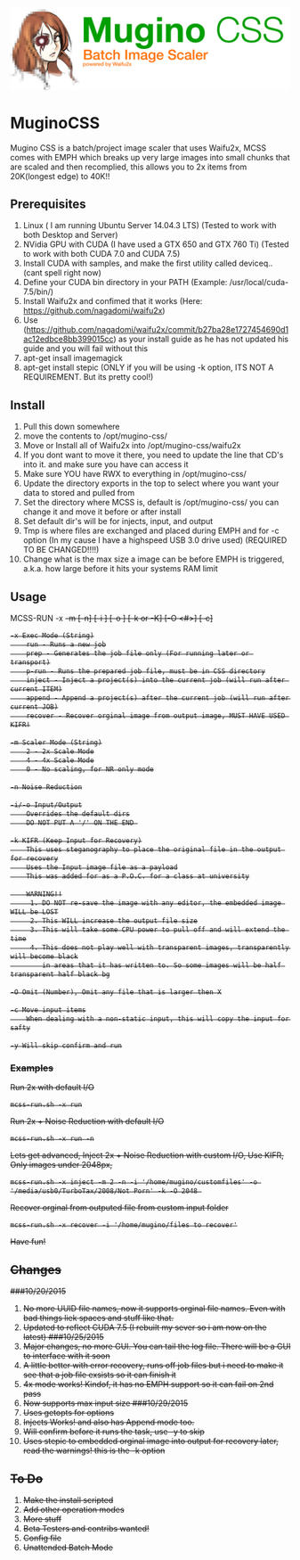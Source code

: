 ![My image](https://github.com/UiharuKazari2008/MuginoCSS/blob/master/img/MuginoCCS.jpg)
# MuginoCSS
Mugino CSS is a batch/project image scaler that uses Waifu2x, MCSS comes with EMPH which breaks up very large images into small chunks that are scaled and then recomplied, this allows you to 2x items from 20K(longest edge) to 40K!!

## Prerequisites
1. Linux ( I am running Ubuntu Server 14.04.3 LTS) (Tested to work with both Desktop and Server)
2. NVidia GPU with CUDA (I have used a GTX 650 and GTX 760 Ti) (Tested to work with both CUDA 7.0 and CUDA 7.5)
  1. Install CUDA with samples, and make the first utility called deviceq.. (cant spell right now)
3. Define your CUDA bin directory in your PATH (Example: /usr/local/cuda-7.5/bin/)
4. Install Waifu2x and confimed that it works (Here: https://github.com/nagadomi/waifu2x)
  1. Use (https://github.com/nagadomi/waifu2x/commit/b27ba28e1727454690d1ac12edbce8bb399015cc) as your install guide as he has not updated his guide and you will fail without this
5. apt-get insall imagemagick
6. apt-get install stepic (ONLY if you will be using -k option, ITS NOT A REQUIREMENT. But its pretty cool!)

## Install
1. Pull this down somewhere
2. move the contents to /opt/mugino-css/
3. Move or Install all of Waifu2x into /opt/mugino-css/waifu2x
  1. If you dont want to move it there, you need to update the line that CD's into it. and make sure you have can access it
4. Make sure YOU have RWX to everything in /opt/mugino-css/
5. Update the directory exports in the top to select where you want your data to stored and pulled from
  1. Set the directory where MCSS is, default is /opt/mugino-css/ you can change it and move it before or after install
  2. Set default dir's will be for injects, input, and output
  3. Tmp is where files are exchanged and placed during EMPH and for -c option (In my cause I have a highspeed USB 3.0 drive used) (REQUIRED TO BE CHANGED!!!!)
  4. Change what is the max size a image can be before EMPH is triggered, a.k.a. how large before it hits your systems RAM limit

## Usage
MCSS-RUN -x <S> -m <S> [-n] [-i <S>] [-o <S>] [-k or -K] [-O <#>] [-c]

	-x Exec Mode (String)
		run - Runs a new job
		prep - Generates the job file only (For running later or transport)
		p-run - Runs the prepared job file, must be in CSS directory
		inject - Inject a project(s) into the current job (will run after current ITEM)
		append - Append a project(s) after the current job (will run after current JOB)
		recover - Recover orginal image from output image, MUST HAVE USED KIFR!

	-m Scaler Mode (String)
		2 - 2x Scale Mode
		4 - 4x Scale Mode
		0 - No scaling, for NR only mode

	-n Noise Reduction

	-i/-o Input/Output
		Overrides the default dirs
		DO NOT PUT A '/' ON THE END 

	-k KIFR (Keep Input for Recovery)
		This uses steganography to place the original file in the output for recovery
		Uses the Input image file as a payload
		This was added for as a P.O.C. for a class at university

		WARNING!!
		 1. DO NOT re-save the image with any editor, the embedded image WILL be LOST
		 2. This WILL increase the output file size
		 3. This will take some CPU power to pull off and will extend the time
		 4. This does not play well with transparent images, transparently will become black
		    in areas that it has written to. So some images will be half transparent half black bg

	-O Omit (Number), Omit any file that is larger then X

	-c Move input items
		When dealing with a non-static input, this will copy the input for safty

	-y Will skip confirm and run


### Examples

Run 2x with default I/O
```
mcss-run.sh -x run
```
Run 2x + Noise Reduction with default I/O
```
mcss-run.sh -x run -n
```
Lets get advanced, Inject 2x + Noise Reduction with custom I/O, Use KIFR, Only images under 2048px, 
```
mcss-run.sh -x inject -m 2 -n -i '/home/mugino/customfiles' -o '/media/usb0/TurboTax/2008/Not Porn' -k -O 2048 
```
Recover orginal from outputed file from custom input folder
```
mcss-run.sh -x recover -i '/home/mugino/files to recover'
```
Have fun!

## Changes
###10/20/2015
1. No more UUID file names, now it supports orginal file names. Even with bad things liek spaces and stuff like that.
2. Updated to reflect CUDA 7.5 (I rebuilt my sever so i am now on the latest)
###10/25/2015
1. Major changes, no more GUI. You can tail the log file. There will be a GUI to interface with it soon
2. A little better with error recovery, runs off job files but i need to make it see that a job file exsists so it can finish it
3. 4x mode works! Kindof, it has no EMPH support so it can fail on 2nd pass
4. Now supports max input size
###10/29/2015
1. Uses getopts for options
2. Injects Works! and also has Append mode too.
3. Will confirm before it runs the task, use -y to skip
4. Uses stepic to embedded orginal image into output for recovery later, read the warnings! this is the -k option
  
## To Do
1. Make the install scripted
8. Add other operation modes
10. More stuff
11. Beta Testers and contribs wanted!
12. Config file
13. Unattended Batch Mode